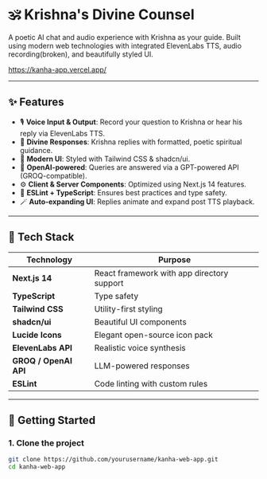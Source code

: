 # 🕉️ Krishna's Divine Counsel

A poetic AI chat and audio experience with Krishna as your guide. Built using modern web technologies with integrated ElevenLabs TTS, audio recording(broken), and beautifully styled UI.

https://kanha-app.vercel.app/

---

## ✨ Features

- 🎙️ **Voice Input & Output**: Record your question to Krishna or hear his reply via ElevenLabs TTS.
- 📜 **Divine Responses**: Krishna replies with formatted, poetic spiritual guidance.
- 🎨 **Modern UI**: Styled with Tailwind CSS & shadcn/ui.
- 🧠 **OpenAI-powered**: Queries are answered via a GPT-powered API (GROQ-compatible).
- ⚙️ **Client & Server Components**: Optimized using Next.js 14 features.
- 🧪 **ESLint + TypeScript**: Ensures best practices and type safety.
- 🪄 **Auto-expanding UI**: Replies animate and expand post TTS playback.

---

## 🧰 Tech Stack

| Technology    | Purpose                              |
|---------------|--------------------------------------|
| **Next.js 14** | React framework with app directory support |
| **TypeScript** | Type safety                          |
| **Tailwind CSS** | Utility-first styling             |
| **shadcn/ui**  | Beautiful UI components              |
| **Lucide Icons** | Elegant open-source icon pack     |
| **ElevenLabs API** | Realistic voice synthesis       |
| **GROQ / OpenAI API** | LLM-powered responses         |
| **ESLint**     | Code linting with custom rules      |

---

## 🚀 Getting Started

### 1. Clone the project

```bash
git clone https://github.com/yourusername/kanha-web-app.git
cd kanha-web-app
